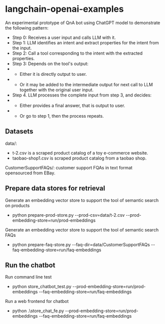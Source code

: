 # langchain-openai-examples
An experimental prototype of QnA bot using ChatGPT model to demonstrate the following pattern:
- Step 0: Receives a user input and calls LLM with it.
- Step 1: LLM identifies an intent and extract properties for the intent from the input.
- Step 2: Call a tool corresponding to the intent with the extracted properties.
- Step 3: Depends on the tool's output:
- - Either it is directly output to user.
- - Or it may be added to the intermediate output for next call to LLM together with the original user input.
- Step 4. LLM processes the complete input from step 3, and decides:
- - Either provides a final answer, that is output to user.
- - Or go to step 1, then the process repeats.

## Datasets
data/:
- t-2.csv is a scraped product catalog of a toy e-commerce website.
- taobao-shop1.csv is scraped product catalog from a taobao shop.

CustomerSupportFAQs/:  customer support FQAs in text format opensourced from EBay.

## Prepare data stores for retrieval
Generate an embedding vector store to support the tool of semantic search on products
- python prepare-prod-store.py --prod-csv=data/t-2.csv --prod-embedding-store=run/prod-embeddings

Generate an embedding vector store to support the tool of semantic search FAQs
- python prepare-faq-store.py --faq-dir=data/CustomerSupportFAQs --faq-embedding-store=run/faq-embeddings

## Run the chatbot
Run command line test
- python store_chatbot_test.py --prod-embedding-store=run/prod-embeddings --faq-embedding-store=run/faq-embeddings

Run a web frontend for chatbot
- python .\store_chat_fe.py --prod-embedding-store=run/prod-embeddings --faq-embedding-store=run/faq-embeddings
